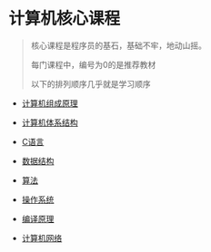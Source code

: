 # 计算机核心课程
> 核心课程是程序员的基石，基础不牢，地动山摇。
> 
> 每门课程中，编号为0的是推荐教材
> 
> 以下的排列顺序几乎就是学习顺序
> 
> 
> 

- [计算机组成原理](./计算机组成原理/README.md)

- [计算机体系结构](./计算机体系结构/README.md)

- [C语言](./C程序设计语言/README.md)

- [数据结构](./数据结构/README.md)

- [算法](./算法/README.md)

- [操作系统](./操作系统/README.md)

- [编译原理](./编译原理/README.md)

- [计算机网络](./计算机网络/README.md)
